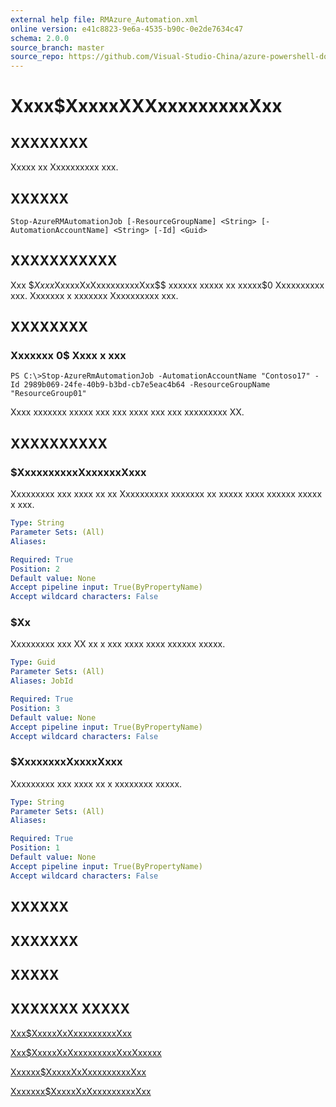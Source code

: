 ```yaml
---
external help file: RMAzure_Automation.xml
online version: e41c8823-9e6a-4535-b90c-0e2de7634c47
schema: 2.0.0
source_branch: master
source_repo: https://github.com/Visual-Studio-China/azure-powershell-docs-int
---
```


# Xxxx$XxxxxXXXxxxxxxxxxXxx
## XXXXXXXX
Xxxxx xx Xxxxxxxxxx xxx.

## XXXXXX

```
Stop-AzureRMAutomationJob [-ResourceGroupName] <String> [-AutomationAccountName] <String> [-Id] <Guid>
```

## XXXXXXXXXXX
Xxx $$Xxxx$XxxxxXxXxxxxxxxxxXxx$$ xxxxxx xxxxx xx xxxxx$0 Xxxxxxxxxx xxx.
Xxxxxxx x xxxxxxx Xxxxxxxxxx xxx.

## XXXXXXXX

### Xxxxxxx 0$ Xxxx x xxx
```
PS C:\>Stop-AzureRmAutomationJob -AutomationAccountName "Contoso17" -Id 2989b069-24fe-40b9-b3bd-cb7e5eac4b64 -ResourceGroupName "ResourceGroup01"
```

Xxxx xxxxxxx xxxxx xxx xxx xxxx xxx xxx xxxxxxxxx XX.

## XXXXXXXXXX

### $XxxxxxxxxxXxxxxxxXxxx
Xxxxxxxxx xxx xxxx xx xx Xxxxxxxxxx xxxxxxx xx xxxxx xxxx xxxxxx xxxxx x xxx.

```yaml
Type: String
Parameter Sets: (All)
Aliases: 

Required: True
Position: 2
Default value: None
Accept pipeline input: True(ByPropertyName)
Accept wildcard characters: False
```

### $Xx
Xxxxxxxxx xxx XX xx x xxx xxxx xxxx xxxxxx xxxxx.

```yaml
Type: Guid
Parameter Sets: (All)
Aliases: JobId

Required: True
Position: 3
Default value: None
Accept pipeline input: True(ByPropertyName)
Accept wildcard characters: False
```

### $XxxxxxxxXxxxxXxxx
Xxxxxxxxx xxx xxxx xx x xxxxxxxx xxxxx.

```yaml
Type: String
Parameter Sets: (All)
Aliases: 

Required: True
Position: 1
Default value: None
Accept pipeline input: True(ByPropertyName)
Accept wildcard characters: False
```

## XXXXXX

## XXXXXXX

## XXXXX

## XXXXXXX XXXXX

[Xxx$XxxxxXxXxxxxxxxxxXxx](e41c8823-9e6a-4535-b90c-0e2de7634c47)

[Xxx$XxxxxXxXxxxxxxxxxXxxXxxxxx](03d80a68-8443-42e0-87bc-5d0e22ac3a57)

[Xxxxxx$XxxxxXxXxxxxxxxxxXxx](4b289017-5b98-45bc-87c4-86b08e1ac322)

[Xxxxxxx$XxxxxXxXxxxxxxxxxXxx](cf05770c-fc18-4a31-beb9-4f8c1c39c285)


